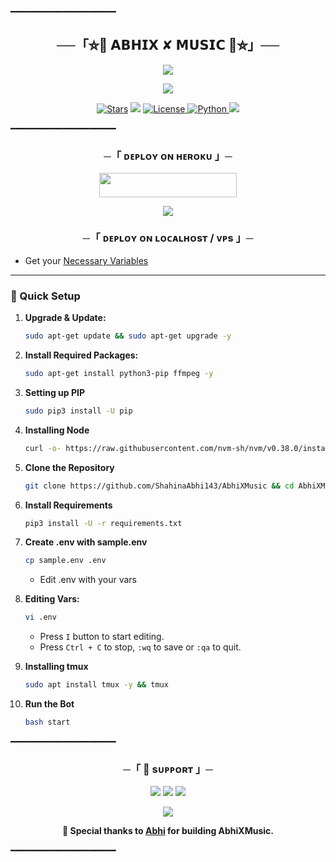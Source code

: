 ━━━━━━━━━━━━━━━━━━━━

<h2 align="center">
    ──「⛦🦋 𝗔𝗕𝗛𝗜𝗫 ✘ 𝗠𝗨𝗦𝗜𝗖 🦋⛦」──
</h2>

<p align="center">
  <img src="https://graph.org/file/5df0f31e3612c88517974-9b03d92ba43d946d40.jpg">
</p>

<p align="center">
<img src="https://readme-typing-svg.herokuapp.com?font=Fira+Code&size=25&duration=4000&pause=1000&color=DC143C&center=true&vCenter=true&multiline=true&width=600&lines=🎧+Power+Up+Your+Telegram+Music!;🔥+With+AbhiX+Music,+Vibes+Are+Unstoppable!;🎶+Drop+the+beat,+drop+the+boredom!">
</p>

<p align="center">
<a href="https://github.com/ShahinaAbhi143/stargazers"><img src="https://img.shields.io/github/stars/ShahinaAbhi143/AbhiXMusic?color=black&logo=github&logoColor=black&style=for-the-badge" alt="Stars" /></a>
<a href="https://github.com/ShahinaAbhi143/AbhiXMusic/network/members"> <img src="https://img.shields.io/github/forks/ShahinaAbhi143/AbhiXMusic?color=black&logo=github&logoColor=black&style=for-the-badge" /></a>
<a href="https://github.com/ShahinaAbhi143/AbhiXMusic/blob/master/LICENSE"> <img src="https://img.shields.io/badge/License-MIT-blueviolet?style=for-the-badge" alt="License" /> </a>
<a href="https://www.python.org/"> <img src="https://img.shields.io/badge/Written%20in-Python-orange?style=for-the-badge&logo=python" alt="Python" /> </a>
<a href="https://github.com/ShahinaAbhi143/AbhiXMusic/commits/main"> <img src="https://img.shields.io/github/last-commit/ShahinaAbhi143/AbhiXMusic?color=blue&logo=github&logoColor=green&style=for-the-badge" /></a>
</p>

━━━━━━━━━━━━━━━━━━━━

<h3 align="center">
    ─「 ᴅᴇᴩʟᴏʏ ᴏɴ ʜᴇʀᴏᴋᴜ 」─
</h3>

<p align="center"><a href="https://dashboard.heroku.com/new?template=https://github.com/ShahinaAbhi143/AbhiXMusic"> <img src="https://img.shields.io/badge/Deploy%20On%20Heroku-black?style=for-the-badge&logo=heroku" width="220" height="38.45"/></a></p>

<p align="center">
<img src="https://readme-typing-svg.herokuapp.com?color=FF0000&width=420&lines=♦+DEPLOY+ON+HEROKU+♦;📡+NO+HEROKU+BAN+ISSUE;❤️+POWERED+BY+ABHI🔥">
</p>

<h3 align="center">
    ─「 ᴅᴇᴩʟᴏʏ ᴏɴ ʟᴏᴄᴀʟʜᴏsᴛ / ᴠᴘs 」─
</h3>

* Get your [Necessary Variables](https://github.com/ShahinaAbhi143/AbhiXMusic/blob/master/sample.env)

---

### 🔧 Quick Setup

1. **Upgrade & Update:**

   ```bash
   sudo apt-get update && sudo apt-get upgrade -y
   ```

2. **Install Required Packages:**

   ```bash
   sudo apt-get install python3-pip ffmpeg -y
   ```

3. **Setting up PIP**

   ```bash
   sudo pip3 install -U pip
   ```

4. **Installing Node**

   ```bash
   curl -o- https://raw.githubusercontent.com/nvm-sh/nvm/v0.38.0/install.sh | bash && source ~/.bashrc && nvm install v18
   ```

5. **Clone the Repository**

   ```bash
   git clone https://github.com/ShahinaAbhi143/AbhiXMusic && cd AbhiXMusic
   ```

6. **Install Requirements**

   ```bash
   pip3 install -U -r requirements.txt
   ```

7. **Create .env  with sample.env**

   ```bash
   cp sample.env .env
   ```

   * Edit .env with your vars

8. **Editing Vars:**

   ```bash
   vi .env
   ```

   * Press `I` button to start editing.
   * Press `Ctrl + C` to stop, `:wq` to save or `:qa` to quit.

9. **Installing tmux**

   ```bash
   sudo apt install tmux -y && tmux
   ```

10. **Run the Bot**

    ```bash
    bash start
    ```

━━━━━━━━━━━━━━━━━━━━

<h3 align="center">
    ─「 🔗 sᴜᴩᴩᴏʀᴛ 」─
</h3>

<p align="center">
<a href="https://t.me/imagine_iq"><img src="https://img.shields.io/badge/-Support%20Group-blue.svg?style=for-the-badge&logo=Telegram"></a>
<a href="https://t.me/ceo_of_secularism"><img src="https://img.shields.io/badge/-Developer-blue.svg?style=for-the-badge&logo=Telegram"></a>
<a href="https://t.me/ur_father_abhii"><img src="https://img.shields.io/badge/-Main%20User-blue.svg?style=for-the-badge&logo=Telegram"></a>
</p>

<p align="center">
<a href="https://youtube.com/@imagineiq"><img src="https://img.shields.io/badge/-YouTube-blue.svg?style=for-the-badge&logo=YouTube"></a>
</p>

<b><p align="center">
🌟 Special thanks to [Abhi](https://github.com/ShahinaAbhi143) for building AbhiXMusic.

</p></b>

━━━━━━━━━━━━━━━━━━━━
